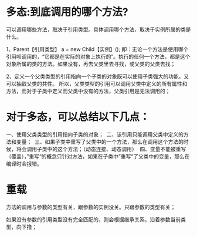 # 多态:到底调用的哪个方法?
可以调用哪些方法，取决于引用类型。具体调用哪个方法，取决于实例所属的类是什么。

1、Parent【引用类型】 a = new Child【实例】();
即：无论一个方法是使用哪个引用呗调用的，“它都是在实际的对象上执行的”。执行的任何一个方法，都是这个对象所属的类的方法。如果没有，再去父类里去寻找，或父类的父类去找；

2、定义一个父类类型的引用指向一个子类的对象既可以使用子类强大的功能，又可以抽取父类的共性。 所以，父类类型的引用可以调用父类中定义的所有属性和方法，而对于子类中定义而父类中没有的方法，父类引用是无法调用的； 


# 对于多态，可以总结以下几点：

一、使用父类类型的引用指向子类的对象； 
二、该引用只能调用父类中定义的方法和变量； 
三、如果子类中重写了父类中的一个方法，那么在调用这个方法的时候，将会调用子类中的这个方法；（动态连接、动态调用） 
四、变量不能被重写（覆盖），”重写“的概念只针对方法，如果在子类中”重写“了父类中的变量，那么在编译时会报错。



# 重载
方法的调用与参数的类型有关，跟参数的实例没关。只跟参数的类型有关；

如果没有参数的引用类型没有完全匹配的，则会根据继承关系，沿着参数当前类型，向下撸；
